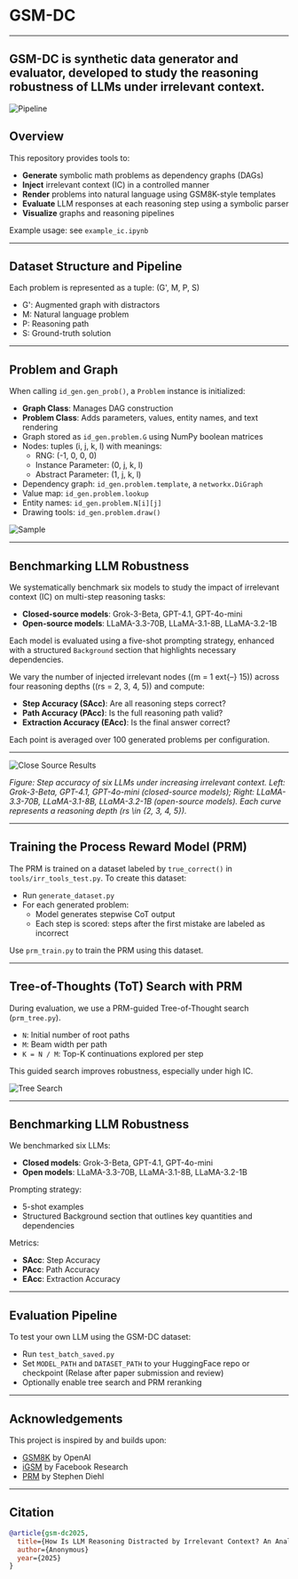 # GSM-DC
---
GSM-DC is synthetic data generator and evaluator, developed to study the reasoning robustness of LLMs under irrelevant context.
---

![Pipeline](imgs/pipeline.png)

## Overview

This repository provides tools to:
- **Generate** symbolic math problems as dependency graphs (DAGs)
- **Inject** irrelevant context (IC) in a controlled manner
- **Render** problems into natural language using GSM8K-style templates
- **Evaluate** LLM responses at each reasoning step using a symbolic parser
- **Visualize** graphs and reasoning pipelines

Example usage: see `example_ic.ipynb`

---

## Dataset Structure and Pipeline

Each problem is represented as a tuple: (G', M, P, S)
- G': Augmented graph with distractors
- M: Natural language problem
- P: Reasoning path
- S: Ground-truth solution

---

## Problem and Graph

When calling `id_gen.gen_prob()`, a `Problem` instance is initialized:

- **Graph Class**: Manages DAG construction
- **Problem Class**: Adds parameters, values, entity names, and text rendering
- Graph stored as `id_gen.problem.G` using NumPy boolean matrices
- Nodes: tuples (i, j, k, l) with meanings:
  - RNG: (-1, 0, 0, 0)
  - Instance Parameter: (0, j, k, l)
  - Abstract Parameter: (1, j, k, l)
- Dependency graph: `id_gen.problem.template`, a `networkx.DiGraph`
- Value map: `id_gen.problem.lookup`
- Entity names: `id_gen.problem.N[i][j]`
- Drawing tools: `id_gen.problem.draw()`

![Sample](imgs/sample.png)

---

## Benchmarking LLM Robustness

We systematically benchmark six models to study the impact of irrelevant context (IC) on multi-step reasoning tasks:
- **Closed-source models**: Grok-3-Beta, GPT-4.1, GPT-4o-mini
- **Open-source models**: LLaMA-3.3-70B, LLaMA-3.1-8B, LLaMA-3.2-1B

Each model is evaluated using a five-shot prompting strategy, enhanced with a structured `Background` section that highlights necessary dependencies.

We vary the number of injected irrelevant nodes (\(m = 1 	ext{–} 15\)) across four reasoning depths (\(rs = 2, 3, 4, 5\)) and compute:
- **Step Accuracy (SAcc)**: Are all reasoning steps correct?
- **Path Accuracy (PAcc)**: Is the full reasoning path valid?
- **Extraction Accuracy (EAcc)**: Is the final answer correct?

Each point is averaged over 100 generated problems per configuration.

---

![Close Source Results](imgs/closed_open_source.png)

*Figure: Step accuracy of six LLMs under increasing irrelevant context. Left: Grok-3-Beta, GPT-4.1, GPT-4o-mini (closed-source models); Right: LLaMA-3.3-70B, LLaMA-3.1-8B, LLaMA-3.2-1B (open-source models). Each curve represents a reasoning depth \(rs \in \{2, 3, 4, 5\}\).*

---

## Training the Process Reward Model (PRM)

The PRM is trained on a dataset labeled by `true_correct()` in `tools/irr_tools_test.py`. To create this dataset:
- Run `generate_dataset.py`
- For each generated problem:
  - Model generates stepwise CoT output
  - Each step is scored: steps after the first mistake are labeled as incorrect

Use `prm_train.py` to train the PRM using this dataset.

---

## Tree-of-Thoughts (ToT) Search with PRM

During evaluation, we use a PRM-guided Tree-of-Thought search (`prm_tree.py`).

- `N`: Initial number of root paths
- `M`: Beam width per path
- `K = N / M`: Top-K continuations explored per step

This guided search improves robustness, especially under high IC.

![Tree Search](imgs/treesearch.png)

---

## Benchmarking LLM Robustness

We benchmarked six LLMs:
- **Closed models**: Grok-3-Beta, GPT-4.1, GPT-4o-mini
- **Open models**: LLaMA-3.3-70B, LLaMA-3.1-8B, LLaMA-3.2-1B

Prompting strategy:
- 5-shot examples
- Structured Background section that outlines key quantities and dependencies

Metrics:
- **SAcc**: Step Accuracy
- **PAcc**: Path Accuracy
- **EAcc**: Extraction Accuracy

---

## Evaluation Pipeline

To test your own LLM using the GSM-DC dataset:
- Run `test_batch_saved.py`
- Set `MODEL_PATH` and `DATASET_PATH` to your HuggingFace repo or checkpoint (Relase after paper submission and review)
- Optionally enable tree search and PRM reranking

---

## Acknowledgements

This project is inspired by and builds upon:
- [GSM8K](https://github.com/openai/grade-school-math) by OpenAI
- [iGSM](https://github.com/facebookresearch/iGSM) by Facebook Research
- [PRM](https://github.com/sdiehl/prm) by Stephen Diehl

---

## Citation

```bibtex
@article{gsm-dc2025,
  title={How Is LLM Reasoning Distracted by Irrelevant Context? An Analysis Using a Controlled Benchmark},
  author={Anonymous}
  year={2025}
}
```
